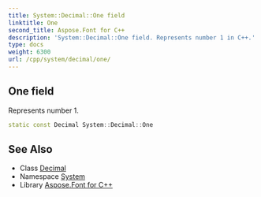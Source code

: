 ```yaml
---
title: System::Decimal::One field
linktitle: One
second_title: Aspose.Font for C++
description: 'System::Decimal::One field. Represents number 1 in C++.'
type: docs
weight: 6300
url: /cpp/system/decimal/one/
---
```

## One field


Represents number 1.

```cpp
static const Decimal System::Decimal::One
```

## See Also

* Class [Decimal](../)
* Namespace [System](../../)
* Library [Aspose.Font for C++](../../../)
